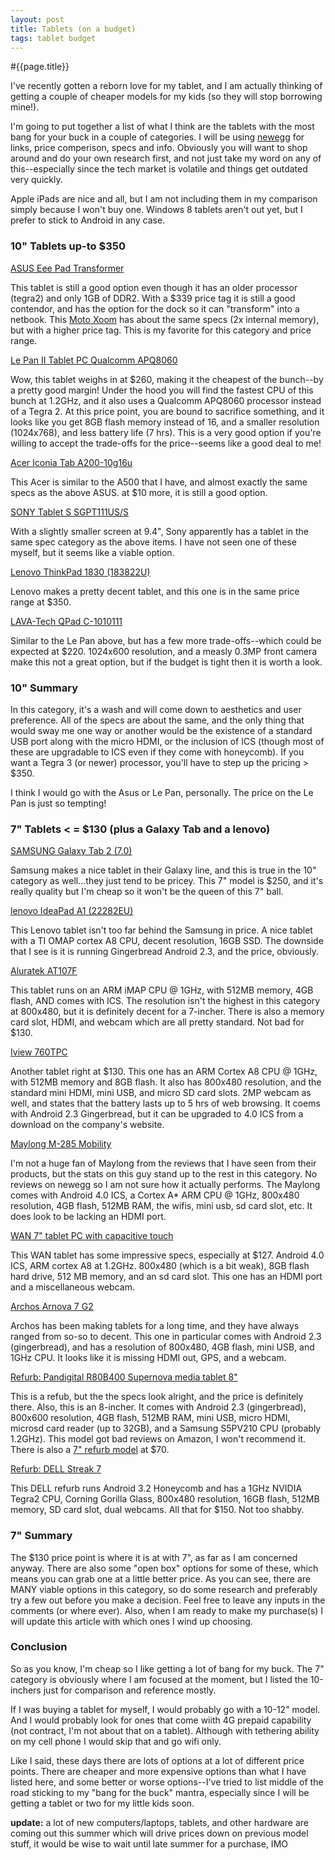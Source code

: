 ```yaml
---
layout: post
title: Tablets (on a budget)
tags: tablet budget
---
```


#{{page.title}}

I've recently gotten a reborn love for my tablet, and I am actually thinking of getting a couple of cheaper models for my kids (so they will stop borrowing mine!).

I'm going to put together a list of what I think are the tablets with the most bang for your buck in a couple of categories.  I will be using [newegg](http://www.newegg.com) for links, price comperison, specs and info.  Obviously you will want to shop around and do your own research first, and not just take my word on any of this--especially since the tech market is volatile and things get outdated very quickly.

Apple iPads are nice and all, but I am not including them in my comparison simply because I won't buy one.  Windows 8 tablets aren't out yet, but I prefer to stick to Android in any case.

### 10" Tablets up-to $350

[ASUS Eee Pad Transformer](http://www.newegg.com/Product/Product.aspx?Item=N82E16834230018)

This tablet is still a good option even though it has an older processor (tegra2) and only 1GB of DDR2.  With a $339 price tag it is still a good contendor, and has the option for the dock so it can "transform" into a netbook.  This <a href="http://www.newegg.com/Product/Product.aspx?Item=N82E16834209001">Moto Xoom</a> has about the same specs (2x internal memory), but with a higher price tag.  This is my favorite for this category and price range.
 
<P>
<a href="http://www.newegg.com/Product/Product.aspx?Item=N82E16834322002">Le Pan II Tablet PC Qualcomm APQ8060</a>
<P>
Wow, this tablet weighs in at $260, making it the cheapest of the bunch--by a pretty good margin!  Under the hood you will find the fastest CPU of this bunch at 1.2GHz, and it also uses a Qualcomm APQ8060 processor instead of a Tegra 2.  At this price point, you are bound to sacrifice something, and it looks like you get 8GB flash memory instead of 16, and a smaller resolution (1024x768), and less battery life (7 hrs).  This is a very good option if you're willing to accept the trade-offs for the price--seems like a good deal to me!

<P>
<a href="http://www.newegg.com/Product/Product.aspx?Item=N82E16834215276">Acer Iconia Tab A200-10g16u</a>
<P>
This Acer is similar to the A500 that I have, and almost exactly the same specs as the above ASUS.  at $10 more, it is still a good option.
<P><P>

<a href="http://www.newegg.com/Product/Product.aspx?Item=N82E16834127535">SONY Tablet S SGPT111US/S</a>
<P>
With a slightly smaller screen at 9.4", Sony apparently has a tablet in the same spec category as the above items.  I have not seen one of these myself, but it seems like a viable option.
<P><P>

<a href="http://www.newegg.com/Product/Product.aspx?Item=N82E16834246292">Lenovo ThinkPad 1830 (183822U)</a>
<P>
Lenovo makes a pretty decent tablet, and this one is in the same price range at $350. 

<P><P>
<a href="http://www.newegg.com/Product/Product.aspx?Item=N82E16858726002">LAVA-Tech QPad C-1010111</a>
<P>
Similar to the Le Pan above, but has a few more trade-offs--which could be expected at $220.  1024x600 resolution, and a measly 0.3MP front camera make this not a great option, but if the budget is tight then it is worth a look.

<P><P>
<h3>10" Summary</h3>

In this category, it's a wash and will come down to aesthetics and user preference.  All of the specs are about the same, and the only thing that would sway me one way or another would be the existence of a standard USB port along with the micro HDMI, or the inclusion of ICS (though most of these are upgradable to ICS even if they come with honeycomb).  If you want a Tegra 3 (or newer) processor, you'll have to step up the pricing > $350.
<P>
I think I would go with the Asus or Le Pan, personally.  The price on the Le Pan is just so tempting!


<P>
<h3>7" Tablets < = $130 (plus a Galaxy Tab and a lenovo)</h3>
<P>
<a href="http://www.newegg.com/Product/Product.aspx?Item=N82E16834131287">SAMSUNG Galaxy Tab 2 (7.0)</a>
<P>
Samsung makes a nice tablet in their Galaxy line, and this is true in the 10" category as well...they just tend to be pricey.  This 7" model is $250, and it's really quality but I'm cheap so it won't be the queen of this 7" ball.

<P><P>
<a href="http://www.newegg.com/Product/Product.aspx?Item=N82E16834246233">lenovo IdeaPad A1 (22282EU) </a>
<P>
This Lenovo tablet isn't too far behind the Samsung in price.  A nice tablet with a TI OMAP cortex A8 CPU, decent resolution, 16GB SSD.  The downside that I see is it is running Gingerbread Android 2.3, and the price, obviously.

<P><P>
<a href="http://www.newegg.com/Product/Product.aspx?Item=N82E16858653009">Aluratek AT107F</a>
<P>
This tablet runs on an ARM iMAP CPU @ 1GHz, with 512MB memory, 4GB flash, AND comes with ICS. The resolution isn't the highest in this category at 800x480, but it is definitely decent for a 7-incher.  There is also a memory card slot, HDMI, and webcam which are all pretty standard.  Not bad for $130.

<P><P>
<a href="http://www.newegg.com/Product/Product.aspx?Item=N82E16858683003">Iview 760TPC</a>
<P>
Another tablet right at $130.  This one has an ARM Cortex A8 CPU @ 1GHz, with 512MB memory and 8GB flash. It also has 800x480 resolution, and the standard mini HDMI, mini USB, and micro SD card slots.  2MP webcam as well, and states that the battery lasts up to 5 hrs of web browsing.  It coems with Android 2.3 Gingerbread, but it can be upgraded to 4.0 ICS from a download on the company's website.

<P><P>
<a href="http://www.newegg.com/Product/Product.aspx?Item=N82E16858736005">Maylong M-285 Mobility</a>
<P>
I'm not a huge fan of Maylong from the reviews that I have seen from their products, but the stats on this guy stand up to the rest in this category.  No reviews on newegg so I am not sure how it actually performs.  The Maylong comes with Android 4.0 ICS, a Cortex A* ARM CPU @ 1GHz, 800x480 resolution, 4GB flash, 512MB RAM, the wifis, mini usb, sd card slot, etc.  It does look to be lacking an HDMI port.

<P><P>
<a href="http://www.newegg.com/Product/Product.aspx?Item=9SIA10U08R7214">WAN 7" tablet PC with capacitive touch</a>
<P>
This WAN tablet has some impressive specs, especially at $127.  Android 4.0 ICS, ARM cortex A8 at 1.2GHz.  800x480 (which is a bit weak), 8GB flash hard drive, 512 MB memory, and an sd card slot.  This one has an HDMI port and a miscellaneous webcam.  

<P><P>
<a href="http://www.newegg.com/Product/Product.aspx?Item=N82E16858501010">Archos Arnova 7 G2</a>
<P>
Archos has been making tablets for a long time, and they have always ranged from so-so to decent.  This one in particular comes with Android 2.3 (gingerbread), and has a resolution of 800x480, 4GB flash, mini USB, and 1GHz CPU.  It looks like it is missing HDMI out, GPS, and a webcam.

<P><P>
<a href="http://www.newegg.com/Product/Product.aspx?Item=N82E16858818009">Refurb: Pandigital R80B400 Supernova media tablet 8"</a>
<P>
This is a refub, but the the specs look alright, and the price is definitely there.  Also, this is an 8-incher.  
It comes with Android 2.3 (gingerbread), 800x600 resolution, 4GB flash, 512MB RAM, mini USB, micro HDMI, microsd card reader (up to 32GB), and a Samsung S5PV210 CPU (probably 1.2GHz).  This model got bad reviews on Amazon, I won't recommend it.  There is also a <a href="http://www.newegg.com/Product/Product.aspx?Item=N82E16858818008">7" refurb model</a> at $70.

<P><P>
<a href="http://www.newegg.com/Product/Product.aspx?Item=N82E16834200478">Refurb: DELL Streak 7</a>
<P>
This DELL refurb runs Android 3.2 Honeycomb and has a 1GHz NVIDIA Tegra2 CPU, Corning Gorilla Glass, 800x480 resolution, 16GB flash, 512MB memory, SD card slot, dual webcams.  All that for $150.  Not too shabby.


<h3>7" Summary</h3>

The $130 price point is where it is at with 7", as far as I am concerned anyway.  There are also some "open box" options for some of these, which means you can grab one at a little better price.  As you can see, there are MANY viable options in this category, so do some research and preferably try a few out before you make a decision.  Feel free to leave any inputs in the comments (or where ever).  Also, when I am ready to make my purchase(s) I will update this article with which ones I wind up choosing.

<P>
<h3>Conclusion</h3>
So as you know, I'm cheap so I like getting a lot of bang for my buck.  The 7" category is obviously where I am focused at the moment, but I listed the 10-inchers just for comparison and reference mostly.  
<P>

If I was buying a tablet for myself, I would probably go with a 10-12" model.  And I would probably look for ones that come wiith 4G prepaid capability (not contract, I'm not about that on a tablet).  Although with tethering ability on my cell phone I would skip that and go wifi only.
<P>
Like I said, these days there are lots of options at a lot of different price points.  There are cheaper and more expensive options than what I have listed here, and some better or worse options--I've tried to list middle of the road sticking to my "bang for the buck" mantra, especially since I will be getting a tablet or two for my little kids soon.

<P><P>
<b>update:</b> a lot of new computers/laptops, tablets, and other hardware are coming out this summer which will drive prices down on previous model stuff, it would be wise to wait until late summer for a purchase, IMO
